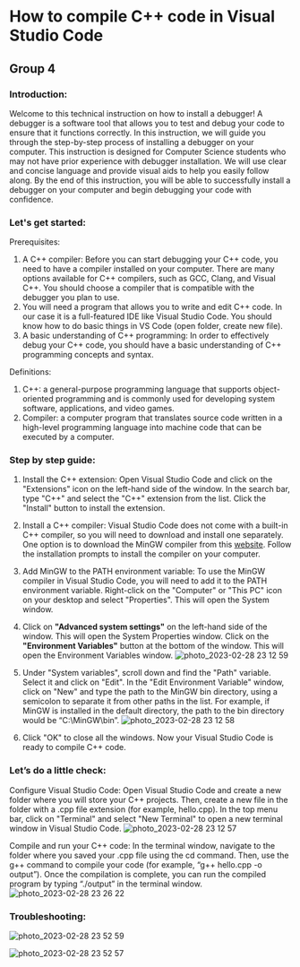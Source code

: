 # How to compile C++ code in Visual Studio Code
## Group 4
### Introduction:
Welcome to this technical instruction on how to install a debugger! A debugger is a software tool that allows you to test and debug your code to ensure that it functions correctly. In this instruction, we will guide you through the step-by-step process of installing a debugger on your computer. This instruction is designed for Computer Science students who may not have prior experience with debugger installation. We will use clear and concise language and provide visual aids to help you easily follow along. By the end of this instruction, you will be able to successfully install a debugger on your computer and begin debugging your code with confidence. 
### Let's get started:
Prerequisites: 
1. A C++ compiler: Before you can start debugging your C++ code, you need to have a compiler installed on your computer. There are many options available for C++ compilers, such as GCC, Clang, and Visual C++. You should choose a compiler that is compatible with the debugger you plan to use.
2. You will need a program that allows you to write and edit C++ code. In our case it is a full-featured IDE like Visual Studio Code. You should know how to do basic things in VS Code (open folder, create new file).
3. A basic understanding of C++ programming: In order to effectively debug your C++ code, you should have a basic understanding of C++ programming concepts and syntax.

Definitions:
1. C++: a general-purpose programming language that supports object-oriented programming and is commonly used for developing system software, applications, and video games.
2. Compiler: a computer program that translates source code written in a high-level programming language into machine code that can be executed by a computer.
### Step by step guide:
1. Install the C++ extension: Open Visual Studio Code and click on the "Extensions" icon on the left-hand side of the window. In the search bar, type "C++" and select the "C++" extension from the list. Click the "Install" button to install the extension.

2. Install a C++ compiler: Visual Studio Code does not come with a built-in C++ compiler, so you will need to download and install one separately. One option is to download the MinGW compiler from this [website](https://sourceforge.net/projects/mingw/). Follow the installation prompts to install the compiler on your computer.

3. Add MinGW to the PATH environment variable: To use the MinGW compiler in Visual Studio Code, you will need to add it to the PATH environment variable. Right-click on the "Computer" or "This PC" icon on your desktop and select "Properties". This will open the System window. 
4. Click on **"Advanced system settings"** on the left-hand side of the window. This will open the System Properties window. Click on the **"Environment Variables"** button at the bottom of the window. This will open the Environment Variables window.
![photo_2023-02-28 23 12 59](https://user-images.githubusercontent.com/123377628/221929325-383aa685-13be-4842-ae80-f1dfdd32a0f9.jpeg)
5. Under "System variables", scroll down and find the "Path" variable. Select it and click on "Edit". In the "Edit Environment Variable" window, click on "New" and type the path to the MinGW bin directory, using a semicolon to separate it from other paths in the list. For example, if MinGW is installed in the default directory, the path to the bin directory would be “C:\MinGW\bin”.
![photo_2023-02-28 23 12 58](https://user-images.githubusercontent.com/123377628/221929440-cb26090f-cd61-4b95-b32d-28e9959ade12.jpeg)
6. Click "OK" to close all the windows. Now your Visual Studio Code is ready to compile C++ code.
### Let’s do a little check:
Configure Visual Studio Code: Open Visual Studio Code and create a new folder where you will store your C++ projects. Then, create a new file in the folder with a .cpp file extension (for example, hello.cpp). In the top menu bar, click on "Terminal" and select "New Terminal" to open a new terminal window in Visual Studio Code.
![photo_2023-02-28 23 12 57](https://user-images.githubusercontent.com/123377628/221929726-9457ea77-1a19-4a3d-bb7f-8507daeafd5d.jpeg)

Compile and run your C++ code: In the terminal window, navigate to the folder where you saved your .cpp file using the cd command. Then, use the g++ command to compile your code (for example, “g++ hello.cpp -o output”). Once the compilation is complete, you can run the compiled program by typing “./output” in the terminal window.
![photo_2023-02-28 23 26 22](https://user-images.githubusercontent.com/123377628/221930445-4a4d6dc2-8b38-4d62-9edb-b88b8750c442.jpeg)

### Troubleshooting:
![photo_2023-02-28 23 52 59](https://user-images.githubusercontent.com/123377628/221936742-023458cc-38a6-4449-be1d-448600c5d097.jpeg)

![photo_2023-02-28 23 52 57](https://user-images.githubusercontent.com/123377628/221936786-bca47800-d08f-4597-913c-37cc53ecaead.jpeg)

